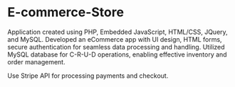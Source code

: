 # E-commerce-Store
Application created using PHP, Embedded JavaScript, HTML/CSS, JQuery, and MySQL.
Developed an eCommerce app with UI design, HTML forms, secure authentication for seamless data processing and handling.
Utilized MySQL database for C-R-U-D operations, enabling effective inventory and order management.

Use Stripe API for processing payments and checkout.
